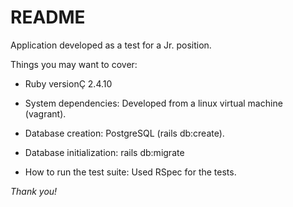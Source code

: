 # README

Application developed as a test for a Jr. position.

Things you may want to cover:

* Ruby versionÇ 2.4.10

* System dependencies: Developed from a linux virtual machine (vagrant).

* Database creation: PostgreSQL (rails db:create).

* Database initialization: rails db:migrate

* How to run the test suite: Used RSpec for the tests.

*Thank you!*
